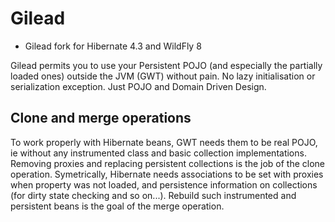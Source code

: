 Gilead
======

* Gilead fork for Hibernate 4.3 and WildFly 8


Gilead permits you to use your Persistent POJO (and especially the partially loaded ones) outside the JVM (GWT) without pain. No lazy initialisation or serialization exception. Just POJO and Domain Driven Design.


Clone and merge operations
--------------------------

To work properly with Hibernate beans, GWT needs them to be real POJO, ie without any instrumented class and basic collection implementations. Removing proxies and replacing persistent collections is the job of the clone operation.
Symetrically, Hibernate needs associations to be set with proxies when property was not loaded, and persistence information on collections (for dirty state checking and so on...). Rebuild such instrumented and persistent beans is the goal of the merge operation.


